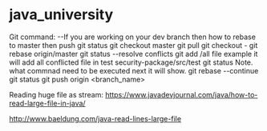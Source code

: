 # java_university

Git command: --If you are working on your dev branch then how to rebase to master then push
git status
git checkout master
git pull
git checkout -
git rebase origin/master
git status
--resolve conflicts
git add <project>/all file example it will add all conflicted file in test security-package/src/test
git status  Note. what commnad need to be executed next it will show.
git rebase --continue
git status
git push origin <branch_name>
  
  
Reading huge file as stream:
https://www.javadevjournal.com/java/how-to-read-large-file-in-java/

http://www.baeldung.com/java-read-lines-large-file
